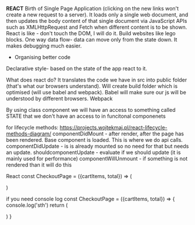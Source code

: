 **REACT**
Birth of Single Page Application (clicking on the new links won't create a new request to a server). It loads only a single web document, and then updates the body content of that single document via JavaScript APIs such as XMLHttpRequest and Fetch when different content is to be shown.
React is like - don't touch the DOM, I will do it.
Build websites like lego blocks.
One way data flow- data can move only from the state down. It makes debugging much easier.
- Organising better code

Declarative style-
based on the state of the app react to it.

What does react do? It translates the code we have in src into public folder (that's what our browsers understand). Will create build folder which is optimised (will use babel and webpack). Babel will make sure our js will be understood by different browsers. Webpack

By using class component we will have an access to something called STATE that we don't have an access to in funcitonal componenets

for lifecycle methods:
https://projects.wojtekmaj.pl/react-lifecycle-methods-diagram/
componentDidMount - after render, after the page has been rendered. Base component is loaded. This is where we do api calls.
componentDidUpdate - is is already mounted so no need for that but needs an update.
shouldcomponentUpdate - evaluate if we should update (it is mainly used for performance)
componentWillUnmount - if something is not rendered than it will do this

React
const CheckoutPage = ({cartItems, total}) => (
  <div className="checkout-page">
  </div>
)

if you need console log
const CheckoutPage = ({cartItems, total}) => {
  console.log('sth')
  return (
    <div className="checkout-page">
    </div>
    )
}
